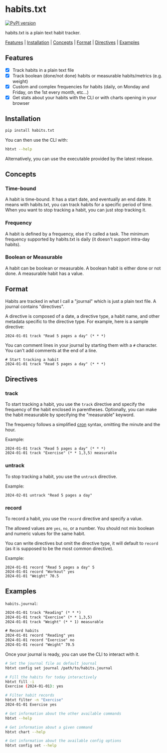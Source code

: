 # habits.txt

[![PyPI version](https://badge.fury.io/py/habits.txt.svg)](https://badge.fury.io/py/habits.txt)

habits.txt is a plain text habit tracker.

[Features](#features) | [Installation](#installation) | [Concepts](#concepts) | [Format](#format) | [Directives](#directives) | [Examples](examples)

## Features

- [x] Track habits in a plain text file
- [x] Track boolean (done/not done) habits or measurable habits/metrics (e.g. weight)
- [x] Custom and complex frequencies for habits (daily, on Monday and Friday, on the 1st every month, etc...)
- [x] Get stats about your habits with the CLI or with charts opening in your browser

## Installation

```bash
pip install habits.txt
```

You can then use the CLI with:

```bash
hbtxt --help
```

Alternatively, you can use the executable provided by the latest release.

## Concepts

### Time-bound

A habit is time-bound. It has a start date, and eventually an end date.
It means with habits.txt, you can track habits for a specific period of time. When you want to stop tracking a habit, you can just stop tracking it.

### Frequency

A habit is defined by a frequency, else it's called a task. The minimum frequency supported by habits.txt is daily (it doesn't support intra-day habits).

### Boolean or Measurable

A habit can be boolean or measurable. A boolean habit is either done or not done. A measurable habit has a value.

## Format

Habits are tracked in what I call a "journal" which is just a plain text file. A journal contains "directives".

A directive is composed of a date, a directive type, a habit name, and other metadata specific to the directive type. For example, here is a sample directive:

```
2024-01-01 track "Read 5 pages a day" (* * *)
```

You can comment lines in your journal by starting them with a `#` character.
You can't add comments at the end of a line.

```
# Start tracking a habit
2024-01-01 track "Read 5 pages a day" (* * *)
```

## Directives

### track

To start tracking a habit, you use the `track` directive and specify the frequency of the habit enclosed in parentheses.
Optionally, you can make the habit measurable by specifying the "measurable" keyword.

The frequency follows a simplified [cron](https://en.wikipedia.org/wiki/Cron) syntax, omitting the minute and the hour.

Example:

```
2024-01-01 track "Read 5 pages a day" (* * *)
2024-01-01 track "Exercise" (* * 1,3,5) measurable
```

### untrack

To stop tracking a habit, you use the `untrack` directive.

Example:

```
2024-02-01 untrack "Read 5 pages a day"
```

### record

To record a habit, you use the `record` directive and specify a value.

The allowed values are `yes`, `no`, or a number. You should not mix boolean and numeric values for the same habit.

You can write directives but omit the directive type, it will default to `record` (as it is supposed to be the most common directive).

Example:

```
2024-01-01 record "Read 5 pages a day" 5
2024-01-01 record "Workout" yes
2024-01-01 "Weight" 70.5
```

## Examples

`habits.journal`:

```txt
2024-01-01 track "Reading" (* * *)
2024-01-01 track "Exercise" (* * 1,3,5)
2024-01-01 track "Weight" (* * 1) measurable

# Record habits
2024-01-01 record "Reading" yes
2024-01-01 record "Exercise" no
2024-01-01 record "Weight" 70.5
```

Once your journal is ready, you can use the CLI to interact with it.

```bash
# Set the journal file as default journal
hbtxt config set journal /path/to/habits.journal

# Fill the habits for today interactively
hbtxt fill -i
Exercise (2024-01-01): yes

# Filter habit records
hbtxt filter -n "Exercise"
2024-01-01 Exercise yes

# Get information about the other available commands
hbtxt --help

# Get information about a given command
hbtxt chart --help

# Get information about the available config options
hbtxt config set --help
```
